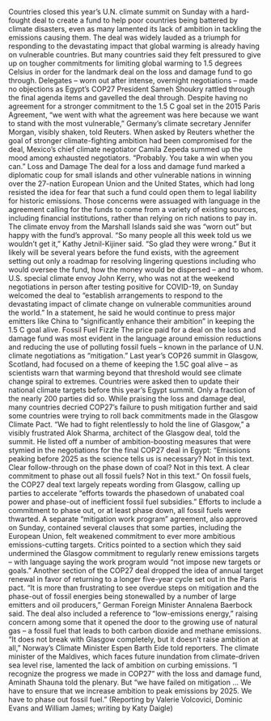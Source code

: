 Countries closed this year’s U.N. climate summit on Sunday with a hard-fought deal to create a fund to help poor countries being battered by climate disasters, even as many lamented its lack of ambition in tackling the emissions causing them.
The deal was widely lauded as a triumph for responding to the devastating impact that global warming is already having on vulnerable countries. But many countries said they felt pressured to give up on tougher commitments for limiting global warming to 1.5 degrees Celsius in order for the landmark deal on the loss and damage fund to go through.
Delegates – worn out after intense, overnight negotiations – made no objections as Egypt’s COP27 President Sameh Shoukry rattled through the final agenda items and gavelled the deal through.
Despite having no agreement for a stronger commitment to the 1.5 C goal set in the 2015 Paris Agreement, “we went with what the agreement was here because we want to stand with the most vulnerable,” Germany’s climate secretary Jennifer Morgan, visibly shaken, told Reuters.
When asked by Reuters whether the goal of stronger climate-fighting ambition had been compromised for the deal, Mexico’s chief climate negotiator Camila Zepeda summed up the mood among exhausted negotiators.
“Probably. You take a win when you can.”
Loss and Damage
The deal for a loss and damage fund marked a diplomatic coup for small islands and other vulnerable nations in winning over the 27-nation European Union and the United States, which had long resisted the idea for fear that such a fund could open them to legal liability for historic emissions.
Those concerns were assuaged with language in the agreement calling for the funds to come from a variety of existing sources, including financial institutions, rather than relying on rich nations to pay in.
The climate envoy from the Marshall Islands said she was “worn out” but happy with the fund’s approval. “So many people all this week told us we wouldn’t get it,” Kathy Jetnil-Kijiner said. “So glad they were wrong.”
But it likely will be several years before the fund exists, with the agreement setting out only a roadmap for resolving lingering questions including who would oversee the fund, how the money would be dispersed – and to whom.
U.S. special climate envoy John Kerry, who was not at the weekend negotiations in person after testing positive for COVID-19, on Sunday welcomed the deal to “establish arrangements to respond to the devastating impact of climate change on vulnerable communities around the world.”
In a statement, he said he would continue to press major emitters like China to “significantly enhance their ambition” in keeping the 1.5 C goal alive.
Fossil Fuel Fizzle
The price paid for a deal on the loss and damage fund was most evident in the language around emission reductions and reducing the use of polluting fossil fuels – known in the parlance of U.N. climate negotiations as “mitigation.”
Last year’s COP26 summit in Glasgow, Scotland, had focused on a theme of keeping the 1.5C goal alive – as scientists warn that warming beyond that threshold would see climate change spiral to extremes.
Countries were asked then to update their national climate targets before this year’s Egypt summit. Only a fraction of the nearly 200 parties did so.
While praising the loss and damage deal, many countries decried COP27’s failure to push mitigation further and said some countries were trying to roll back commitments made in the Glasgow Climate Pact.
“We had to fight relentlessly to hold the line of Glasgow,” a visibly frustrated Alok Sharma, architect of the Glasgow deal, told the summit.
He listed off a number of ambition-boosting measures that were stymied in the negotiations for the final COP27 deal in Egypt: “Emissions peaking before 2025 as the science tells us is necessary? Not in this text. Clear follow-through on the phase down of coal? Not in this text. A clear commitment to phase out all fossil fuels? Not in this text.”
On fossil fuels, the COP27 deal text largely repeats wording from Glasgow, calling up parties to accelerate “efforts towards the phasedown of unabated coal power and phase-out of inefficient fossil fuel subsidies.”
Efforts to include a commitment to phase out, or at least phase down, all fossil fuels were thwarted.
A separate “mitigation work program” agreement, also approved on Sunday, contained several clauses that some parties, including the European Union, felt weakened commitment to ever more ambitious emissions-cutting targets.
Critics pointed to a section which they said undermined the Glasgow commitment to regularly renew emissions targets – with language saying the work program would “not impose new targets or goals.” Another section of the COP27 deal dropped the idea of annual target renewal in favor of returning to a longer five-year cycle set out in the Paris pact.
“It is more than frustrating to see overdue steps on mitigation and the phase-out of fossil energies being stonewalled by a number of large emitters and oil producers,” German Foreign Minister Annalena Baerbock said.
The deal also included a reference to “low-emissions energy,” raising concern among some that it opened the door to the growing use of natural gas – a fossil fuel that leads to both carbon dioxide and methane emissions.
“It does not break with Glasgow completely, but it doesn’t raise ambition at all,” Norway’s Climate Minister Espen Barth Eide told reporters.
The climate minister of the Maldives, which faces future inundation from climate-driven sea level rise, lamented the lack of ambition on curbing emissions.
“I recognize the progress we made in COP27” with the loss and damage fund, Aminath Shauna told the plenary. But “we have failed on mitigation … We have to ensure that we increase ambition to peak emissions by 2025. We have to phase out fossil fuel.”
(Reporting by Valerie Volcovici, Dominic Evans and William James; writing by Katy Daigle)